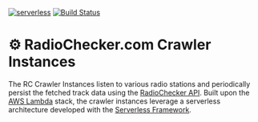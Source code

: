[![serverless](http://public.serverless.com/badges/v3.svg)](http://www.serverless.com)
[![Build Status](https://travis-ci.org/RadioCheckerApp/crawlers.svg?branch=master)](https://travis-ci.org/RadioCheckerApp/crawlers)

# ⚙ RadioChecker.com Crawler Instances
The RC Crawler Instances listen to various radio stations and
periodically persist the fetched track data using the
[RadioChecker API](https://github.com/RadioCheckerApp/api). Built upon
the [AWS Lambda](https://aws.amazon.com/lambda) stack, the crawler
instances leverage a serverless architecture developed with the
[Serverless Framework](https://serverless.com).